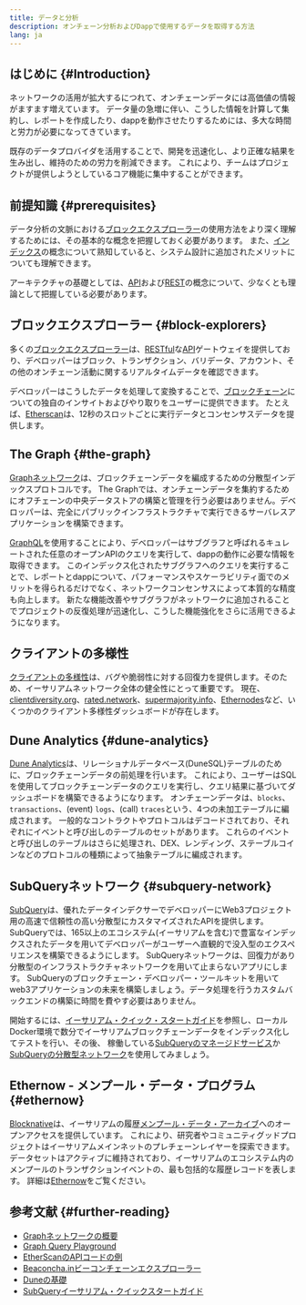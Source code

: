 ```yaml
---
title: データと分析
description: オンチェーン分析およびDappで使用するデータを取得する方法
lang: ja
---
```


## はじめに {#Introduction}

ネットワークの活用が拡大するにつれて、オンチェーンデータには高価値の情報がますます増えています。 データ量の急増に伴い、こうした情報を計算して集約し、レポートを作成したり、dappを動作させたりするためには、多大な時間と労力が必要になってきています。

既存のデータプロバイダを活用することで、開発を迅速化し、より正確な結果を生み出し、維持のための労力を削減できます。 これにより、チームはプロジェクトが提供しようとしているコア機能に集中することができます。

## 前提知識 {#prerequisites}

データ分析の文脈における[ブロックエクスプローラー](/developers/docs/data-and-analytics/block-explorers/)の使用方法をより深く理解するためには、その基本的な概念を把握しておく必要があります。 また、[インデックス](/glossary/#index)の概念について熟知していると、システム設計に追加されたメリットについても理解できます。

アーキテクチャの基礎としては、[API](https://www.wikipedia.org/wiki/API)および[REST](https://www.wikipedia.org/wiki/Representational_state_transfer)の概念について、少なくとも理論として把握している必要があります。

## ブロックエクスプローラー {#block-explorers}

多くの[ブロックエクスプローラー](/developers/docs/data-and-analytics/block-explorers/)は、[RESTful](https://www.wikipedia.org/wiki/Representational_state_transfer)な[API](https://www.wikipedia.org/wiki/API)ゲートウェイを提供しており、デベロッパーはブロック、トランザクション、バリデータ、アカウント、その他のオンチェーン活動に関するリアルタイムデータを確認できます。

デベロッパーはこうしたデータを処理して変換することで、[ブロックチェーン](/glossary/#blockchain)についての独自のインサイトおよびやり取りをユーザーに提供できます。 たとえば、[Etherscan](https://etherscan.io)は、12秒のスロットごとに実行データとコンセンサスデータを提供します。

## The Graph {#the-graph}

[Graphネットワーク](https://thegraph.com/)は、ブロックチェーンデータを編成するための分散型インデックスプロトコルです。 The Graphでは、オンチェーンデータを集約するためにオフチェーンの中央データストアの構築と管理を行う必要はありません。デベロッパーは、完全にパブリックインフラストラクチャで実行できるサーバレスアプリケーションを構築できます。

[GraphQL](https://graphql.org/)を使用することにより、デベロッパーはサブグラフと呼ばれるキュレートされた任意のオープンAPIのクエリを実行して、dappの動作に必要な情報を取得できます。 このインデックス化されたサブグラフへのクエリを実行することで、レポートとdappについて、パフォーマンスやスケーラビリティ面でのメリットを得られるだけでなく、ネットワークコンセンサスによって本質的な精度も向上します。 新たな機能改善やサブグラフがネットワークに追加されることでプロジェクトの反復処理が迅速化し、こうした機能強化をさらに活用できるようになります。

## クライアントの多様性

[クライアントの多様性](/developers/docs/nodes-and-clients/client-diversity/)は、バグや脆弱性に対する回復力を提供します。そのため、イーサリアムネットワーク全体の健全性にとって重要です。 現在、[clientdiversity.org](https://clientdiversity.org/)、[rated.network](https://www.rated.network)、[supermajority.info](https://supermajority.info//)、[Ethernodes](https://ethernodes.org/)など、いくつかのクライアント多様性ダッシュボードが存在します。

## Dune Analytics {#dune-analytics}

[Dune Analytics](https://dune.com/)は、リレーショナルデータベース(DuneSQL)テーブルのために、ブロックチェーンデータの前処理を行います。 これにより、ユーザーはSQLを使用してブロックチェーンデータのクエリを実行し、クエリ結果に基づいてダッシュボードを構築できるようになります。 オンチェーンデータは、`blocks`、`transactions`、(event) `logs`、(call) `traces`という、4つの未加工テーブルに編成されます。 一般的なコントラクトやプロトコルはデコードされており、それぞれにイベントと呼び出しのテーブルのセットがあります。 これらのイベントと呼び出しのテーブルはさらに処理され、DEX、レンディング、ステーブルコインなどのプロトコルの種類によって抽象テーブルに編成されます。

## SubQueryネットワーク {#subquery-network}

[SubQuery](https://subquery.network/)は、優れたデータインデクサーでデベロッパーにWeb3プロジェクト用の高速で信頼性の高い分散型にカスタマイズされたAPIを提供します。 SubQueryでは、165以上のエコシステム(イーサリアムを含む)で豊富なインデックスされたデータを用いてデベロッパーがユーザーへ直観的で没入型のエクスペリエンスを構築できるようにします。 SubQueryネットワークは、回復力があり分散型のインフラストラクチャネットワークを用いて止まらないアプリにします。 SubQueryのブロックチェーン・デベロッパー・ツールキットを用いてweb3アプリケーションの未来を構築しましょう。データ処理を行うカスタムバックエンドの構築に時間を費やす必要はありません。

開始するには、[イーサリアム・クイック・スタートガイド](https://academy.subquery.network/quickstart/quickstart_chains/ethereum-gravatar.html)を参照し、ローカルDocker環境で数分でイーサリアムブロックチェーンデータをインデックス化してテストを行い、その後、 稼働している[SubQueryのマネージドサービス](https://managedservice.subquery.network/)か[SubQueryの分散型ネットワーク](https://app.subquery.network/dashboard)を使用してみましょう。

## Ethernow - メンプール・データ・プログラム {#ethernow}
[Blocknative](https://www.blocknative.com/)は、イーサリアムの履歴[メンプール・データ・アーカイブ](https://www.ethernow.xyz/mempool-data-archive)へのオープンアクセスを提供しています。 これにより、研究者やコミュニティグッドプロジェクトはイーサリアムメインネットのプレチェーンレイヤーを探索できます。 データセットはアクティブに維持されており、イーサリアムのエコシステム内のメンプールのトランザクションイベントの、最も包括的な履歴レコードを表します。  詳細は[Ethernow](https://www.ethernow.xyz/)をご覧ください。

## 参考文献 {#further-reading}

- [Graphネットワークの概要](https://thegraph.com/docs/en/about//)
- [Graph Query Playground](https://thegraph.com/explorer/subgraph/graphprotocol/graph-network-mainnet?version=current)
- [EtherScanのAPIコードの例](https://etherscan.io/apis#contracts)
- [Beaconcha.inビーコンチェーンエクスプローラー](https://beaconcha.in)
- [Duneの基礎](https://docs.dune.com/#dune-basics)
- [SubQueryイーサリアム・クイックスタートガイド](https://academy.subquery.network/indexer/quickstart/quickstart_chains/ethereum-gravatar.html)
